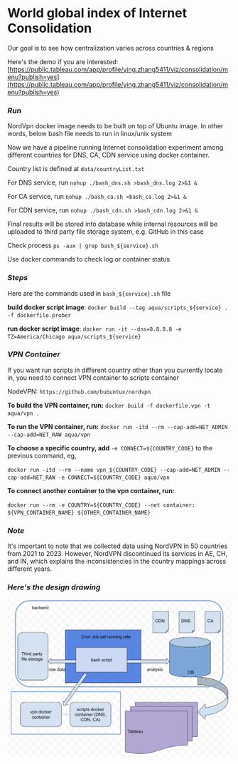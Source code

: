 # World global index of Internet Consolidation
Our goal is to see how centralization varies across countries & regions

Here's the demo if you are interested: [https://public.tableau.com/app/profile/ying.zhang5411/viz/consolidation/menu?publish=yes](https://public.tableau.com/app/profile/ying.zhang5411/viz/consolidation/menu?publish=yes)

### *Run*

NordVpn docker image needs to be built on top of Ubuntu image. In other words, below bash file needs to run in linux/unix system 

Now we have a pipeline running Internet consolidation experiment among different countries for DNS, CA, CDN service using docker container. 

Country list is defined at `data/countryList.txt`

For DNS service, run `nohup ./bash_dns.sh >bash_dns.log 2>&1 &` 

For CA service, run `nohup ./bash_ca.sh >bash_ca.log 2>&1 &` 

For CDN service, run `nohup ./bash_cdn.sh >bash_cdn.log 2>&1 &`

Final results will be stored into database while internal resources will be uploaded to third party file storage system, e.g. GitHub in this case

Check process `ps -aux | grep bash_${service}.sh`

Use docker commands to check log or container status

### *Steps*

Here are the commands used in `bash_${service}.sh` file

**build docker script image**: `docker build --tag aqua/scripts_${service} . -f dockerfile.prober`

**run docker script image**: `docker run -it --dns=8.8.8.8 -e TZ=America/Chicago aqua/scripts_${service}`

### *VPN Container*

If you want run scripts in different country other than you currently locate in, you need to connect VPN container to scripts container

NodeVPN: `https://github.com/bubuntux/nordvpn`

**To build the VPN container, run:**  `docker build -f dockerfile.vpn -t aqua/vpn .`

**To run the VPN container, run:** `docker run -itd --rm --cap-add=NET_ADMIN --cap-add=NET_RAW aqua/vpn`

**To choose a specific country, add** `-e CONNECT=${COUNTRY_CODE}` to the previous command, eg, 

`docker run -itd --rm --name vpn_${COUNTRY_CODE} --cap-add=NET_ADMIN --cap-add=NET_RAW -e CONNECT=${COUNTRY_CODE} aqua/vpn`

**To connect another container to the vpn container, run:**

`docker run --rm -e COUNTRY=${COUNTRY_CODE} --net container: ${VPN_CONTAINER_NAME} ${OTHER_CONTAINER_NAME}`

### *Note*

It's important to note that we collected data using NordVPN in 50 countries from 2021 to 2023. However, NordVPN discontinued its services in AE, CH, and IN, which explains the inconsistencies in the country mappings across different years.

### *Here's the design drawing*

![](design.png)